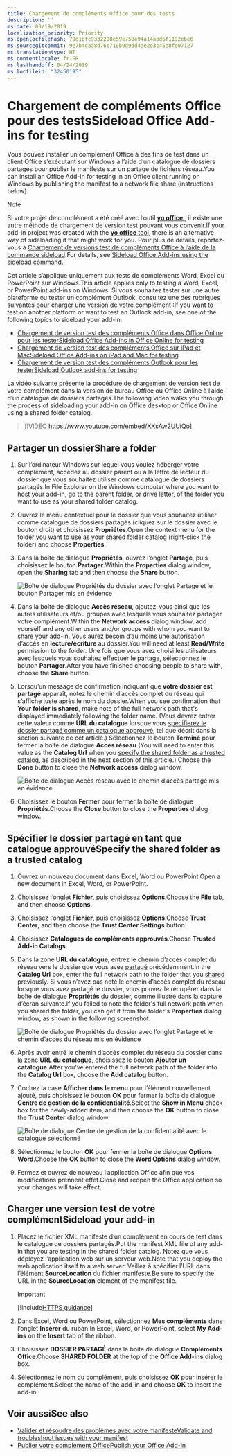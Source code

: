 ```yaml
---
title: Chargement de compléments Office pour des tests
description: ''
ms.date: 03/19/2019
localization_priority: Priority
ms.openlocfilehash: 79d1bfc9332208e59e750e94a14abd6f1192ebe6
ms.sourcegitcommit: 9e7b4daa8d76c710b9d9dd4ae2e3c45e8fe07127
ms.translationtype: HT
ms.contentlocale: fr-FR
ms.lasthandoff: 04/24/2019
ms.locfileid: "32450195"
---
```

# <a name="sideload-office-add-ins-for-testing"></a><span data-ttu-id="a2d60-102">Chargement de compléments Office pour des tests</span><span class="sxs-lookup"><span data-stu-id="a2d60-102">Sideload Office Add-ins for testing</span></span>

<span data-ttu-id="a2d60-103">Vous pouvez installer un complément Office à des fins de test dans un client Office s’exécutant sur Windows à l’aide d’un catalogue de dossiers partagés pour publier le manifeste sur un partage de fichiers réseau.</span><span class="sxs-lookup"><span data-stu-id="a2d60-103">You can install an Office Add-in for testing in an Office client running on Windows by publishing the manifest to a network file share (instructions below).</span></span>

> [!NOTE]
> <span data-ttu-id="a2d60-104">Si votre projet de complément a été créé avec l’outil [**yo office** ](https://github.com/OfficeDev/generator-office), il existe une autre méthode de chargement de version test pouvant vous convenir.</span><span class="sxs-lookup"><span data-stu-id="a2d60-104">If your add-in project was created with the [**yo office** tool](https://github.com/OfficeDev/generator-office), there is an alternative way of sideloading it that might work for you.</span></span> <span data-ttu-id="a2d60-105">Pour plus de détails, reportez-vous à [Chargement de versions test de compléments Office à l’aide de la commande sideload](sideload-office-addin-using-sideload-command.md).</span><span class="sxs-lookup"><span data-stu-id="a2d60-105">For details, see [Sideload Office Add-ins using the sideload command](sideload-office-addin-using-sideload-command.md).</span></span>

<span data-ttu-id="a2d60-106">Cet article s’applique uniquement aux tests de compléments Word, Excel ou PowerPoint sur Windows.</span><span class="sxs-lookup"><span data-stu-id="a2d60-106">This article applies only to testing a Word, Excel, or PowerPoint add-ins on Windows.</span></span> <span data-ttu-id="a2d60-107">Si vous souhaitez tester sur une autre plateforme ou tester un complément Outlook, consultez une des rubriques suivantes pour charger une version de votre complément :</span><span class="sxs-lookup"><span data-stu-id="a2d60-107">If you want to test on another platform or want to test an Outlook add-in, see one of the following topics to sideload your add-in:</span></span>

- [<span data-ttu-id="a2d60-108">Chargement de version test des compléments Office dans Office Online pour les tester</span><span class="sxs-lookup"><span data-stu-id="a2d60-108">Sideload Office Add-ins in Office Online for testing</span></span>](sideload-office-add-ins-for-testing.md)
- [<span data-ttu-id="a2d60-109">Chargement de version test des compléments Office sur iPad et Mac</span><span class="sxs-lookup"><span data-stu-id="a2d60-109">Sideload Office Add-ins on iPad and Mac for testing</span></span>](sideload-an-office-add-in-on-ipad-and-mac.md)
- [<span data-ttu-id="a2d60-110">Chargement de version test des compléments Outlook pour les tester</span><span class="sxs-lookup"><span data-stu-id="a2d60-110">Sideload Outlook add-ins for testing</span></span>](/outlook/add-ins/sideload-outlook-add-ins-for-testing)


<span data-ttu-id="a2d60-111">La vidéo suivante présente la procédure de chargement de version test de votre complément dans la version de bureau Office ou Office Online à l’aide d’un catalogue de dossiers partagés.</span><span class="sxs-lookup"><span data-stu-id="a2d60-111">The following video walks you through the process of sideloading your add-in on Office desktop or Office Online using a shared folder catalog.</span></span>  


> [!VIDEO https://www.youtube.com/embed/XXsAw2UUiQo]


## <a name="share-a-folder"></a><span data-ttu-id="a2d60-112">Partager un dossier</span><span class="sxs-lookup"><span data-stu-id="a2d60-112">Share a folder</span></span>

1. <span data-ttu-id="a2d60-113">Sur l’ordinateur Windows sur lequel vous voulez héberger votre complément, accédez au dossier parent ou à la lettre de lecteur du dossier que vous souhaitez utiliser comme catalogue de dossiers partagés.</span><span class="sxs-lookup"><span data-stu-id="a2d60-113">In File Explorer on the Windows computer where you want to host your add-in, go to the parent folder, or drive letter, of the folder you want to use as your shared folder catalog.</span></span>

2. <span data-ttu-id="a2d60-114">Ouvrez le menu contextuel pour le dossier que vous souhaitez utiliser comme catalogue de dossiers partagés (cliquez sur le dossier avec le bouton droit) et choisissez **Propriétés**.</span><span class="sxs-lookup"><span data-stu-id="a2d60-114">Open the context menu for the folder you want to use as your shared folder catalog (right-click the folder) and choose **Properties**.</span></span>

3. <span data-ttu-id="a2d60-115">Dans la boîte de dialogue **Propriétés**, ouvrez l’onglet **Partage**, puis choisissez le bouton **Partager**.</span><span class="sxs-lookup"><span data-stu-id="a2d60-115">Within the **Properties** dialog window, open the **Sharing** tab and then choose the **Share** button.</span></span>

    ![Boîte de dialogue Propriétés du dossier avec l’onglet Partage et le bouton Partager mis en évidence](../images/sideload-windows-properties-dialog.png)

4. <span data-ttu-id="a2d60-117">Dans la boîte de dialogue **Accès réseau**, ajoutez-vous ainsi que les autres utilisateurs et/ou groupes avec lesquels vous souhaitez partager votre complément.</span><span class="sxs-lookup"><span data-stu-id="a2d60-117">Within the **Network access** dialog window, add yourself and any other users and/or groups with whom you want to share your add-in.</span></span> <span data-ttu-id="a2d60-118">Vous aurez besoin d’au moins une autorisation d’accès en **lecture/écriture** au dossier.</span><span class="sxs-lookup"><span data-stu-id="a2d60-118">You will need at least **Read/Write** permission to the folder.</span></span> <span data-ttu-id="a2d60-119">Une fois que vous avez choisi les utilisateurs avec lesquels vous souhaitez effectuer le partage, sélectionnez le bouton **Partager**.</span><span class="sxs-lookup"><span data-stu-id="a2d60-119">After you have finished choosing people to share with, choose the **Share** button.</span></span>

5. <span data-ttu-id="a2d60-120">Lorsqu’un message de confirmation indiquant que **votre dossier est partagé** apparaît, notez le chemin d’accès complet du réseau qui s’affiche juste après le nom du dossier.</span><span class="sxs-lookup"><span data-stu-id="a2d60-120">When you see confirmation that **Your folder is shared**, make note of the full network path that's displayed immediately following the folder name.</span></span> <span data-ttu-id="a2d60-121">(Vous devrez entrer cette valeur comme **URL du catalogue** lorsque vous [spécifierez le dossier partagé comme un catalogue approuvé](#specify-the-shared-folder-as-a-trusted-catalog), tel que décrit dans la section suivante de cet article.) Sélectionnez le bouton **Terminé** pour fermer la boîte de dialogue **Accès réseau**.</span><span class="sxs-lookup"><span data-stu-id="a2d60-121">(You will need to enter this value as the **Catalog Url** when you [specify the shared folder as a trusted catalog](#specify-the-shared-folder-as-a-trusted-catalog), as described in the next section of this article.) Choose the **Done** button to close the **Network access** dialog window.</span></span>

   ![Boîte de dialogue Accès réseau avec le chemin d’accès partagé mis en évidence](../images/sideload-windows-network-access-dialog.png)

6. <span data-ttu-id="a2d60-123">Choisissez le bouton **Fermer** pour fermer la boîte de dialogue **Propriétés**.</span><span class="sxs-lookup"><span data-stu-id="a2d60-123">Choose the **Close** button to close the **Properties** dialog window.</span></span>

## <a name="specify-the-shared-folder-as-a-trusted-catalog"></a><span data-ttu-id="a2d60-124">Spécifier le dossier partagé en tant que catalogue approuvé</span><span class="sxs-lookup"><span data-stu-id="a2d60-124">Specify the shared folder as a trusted catalog</span></span>
      
1. <span data-ttu-id="a2d60-125">Ouvrez un nouveau document dans Excel, Word ou PowerPoint.</span><span class="sxs-lookup"><span data-stu-id="a2d60-125">Open a new document in Excel, Word, or PowerPoint.</span></span>
    
2. <span data-ttu-id="a2d60-126">Choisissez l’onglet **Fichier**, puis choisissez **Options**.</span><span class="sxs-lookup"><span data-stu-id="a2d60-126">Choose the **File** tab, and then choose **Options**.</span></span>
    
3. <span data-ttu-id="a2d60-127">Choisissez l’onglet **Fichier**, puis choisissez **Options**.</span><span class="sxs-lookup"><span data-stu-id="a2d60-127">Choose **Trust Center**, and then choose the **Trust Center Settings** button.</span></span>
    
4. <span data-ttu-id="a2d60-128">Choisissez **Catalogues de compléments approuvés**.</span><span class="sxs-lookup"><span data-stu-id="a2d60-128">Choose **Trusted Add-in Catalogs**.</span></span>
    
5. <span data-ttu-id="a2d60-129">Dans la zone **URL du catalogue**, entrez le chemin d’accès complet du réseau vers le dossier que vous avez [partagé](#share-a-folder) précédemment.</span><span class="sxs-lookup"><span data-stu-id="a2d60-129">In the **Catalog Url** box, enter the full network path to the folder that you [shared](#share-a-folder) previously.</span></span> <span data-ttu-id="a2d60-130">Si vous n’avez pas noté le chemin d’accès complet du réseau lorsque vous avez partagé le dossier, vous pouvez le récupérer dans la boîte de dialogue **Propriétés** du dossier, comme illustré dans la capture d’écran suivante.</span><span class="sxs-lookup"><span data-stu-id="a2d60-130">If you failed to note the folder's full network path when you shared the folder, you can get it from the folder's **Properties** dialog window, as shown in the following screenshot.</span></span> 

    ![Boîte de dialogue Propriétés du dossier avec l’onglet Partage et le chemin d’accès du réseau mis en évidence](../images/sideload-windows-properties-dialog-2.png)
    
6. <span data-ttu-id="a2d60-132">Après avoir entré le chemin d’accès complet du réseau du dossier dans la zone **URL du catalogue**, choisissez le bouton **Ajouter un catalogue**.</span><span class="sxs-lookup"><span data-stu-id="a2d60-132">After you've entered the full network path of the folder into the **Catalog Url** box, choose the **Add catalog** button.</span></span>

7. <span data-ttu-id="a2d60-133">Cochez la case **Afficher dans le menu** pour l’élément nouvellement ajouté, puis choisissez le bouton **OK** pour fermer la boîte de dialogue **Centre de gestion de la confidentialité**.</span><span class="sxs-lookup"><span data-stu-id="a2d60-133">Select the **Show in Menu** check box for the newly-added item, and then choose the **OK** button to close the **Trust Center** dialog window.</span></span> 

    ![Boîte de dialogue Centre de gestion de la confidentialité avec le catalogue sélectionné](../images/sideload-windows-trust-center-dialog.png)

8. <span data-ttu-id="a2d60-135">Sélectionnez le bouton **OK** pour fermer la boîte de dialogue **Options Word**.</span><span class="sxs-lookup"><span data-stu-id="a2d60-135">Choose the **OK** button to close the **Word Options** dialog window.</span></span>

9. <span data-ttu-id="a2d60-136">Fermez et ouvrez de nouveau l’application Office afin que vos modifications prennent effet.</span><span class="sxs-lookup"><span data-stu-id="a2d60-136">Close and reopen the Office application so your changes will take effect.</span></span>
    

## <a name="sideload-your-add-in"></a><span data-ttu-id="a2d60-137">Charger une version test de votre complément</span><span class="sxs-lookup"><span data-stu-id="a2d60-137">Sideload your add-in</span></span>


1. <span data-ttu-id="a2d60-138">Placez le fichier XML manifeste d’un complément en cours de test dans le catalogue de dossiers partagés.</span><span class="sxs-lookup"><span data-stu-id="a2d60-138">Put the manifest XML file of any add-in that you are testing in the shared folder catalog.</span></span> <span data-ttu-id="a2d60-139">Notez que vous déployez l’application web sur un serveur web.</span><span class="sxs-lookup"><span data-stu-id="a2d60-139">Note that you deploy the web application itself to a web server.</span></span> <span data-ttu-id="a2d60-140">Veillez à spécifier l’URL dans l’élément **SourceLocation** du fichier manifeste.</span><span class="sxs-lookup"><span data-stu-id="a2d60-140">Be sure to specify the URL in the **SourceLocation** element of the manifest file.</span></span>

    > [!IMPORTANT]
    > [!include[HTTPS guidance](../includes/https-guidance.md)]

2. <span data-ttu-id="a2d60-141">Dans Excel, Word ou PowerPoint, sélectionnez **Mes compléments** dans l’onglet **Insérer** du ruban.</span><span class="sxs-lookup"><span data-stu-id="a2d60-141">In Excel, Word, or PowerPoint, select **My Add-ins** on the **Insert** tab of the ribbon.</span></span>

3. <span data-ttu-id="a2d60-142">Choisissez **DOSSIER PARTAGÉ** dans la boîte de dialogue **Compléments Office**.</span><span class="sxs-lookup"><span data-stu-id="a2d60-142">Choose **SHARED FOLDER** at the top of the **Office Add-ins** dialog box.</span></span>

4. <span data-ttu-id="a2d60-143">Sélectionnez le nom du complément, puis choisissez **OK** pour insérer le complément.</span><span class="sxs-lookup"><span data-stu-id="a2d60-143">Select the name of the add-in and choose **OK** to insert the add-in.</span></span>


## <a name="see-also"></a><span data-ttu-id="a2d60-144">Voir aussi</span><span class="sxs-lookup"><span data-stu-id="a2d60-144">See also</span></span>

- [<span data-ttu-id="a2d60-145">Valider et résoudre des problèmes avec votre manifeste</span><span class="sxs-lookup"><span data-stu-id="a2d60-145">Validate and troubleshoot issues with your manifest</span></span>](troubleshoot-manifest.md)
- [<span data-ttu-id="a2d60-146">Publier votre complément Office</span><span class="sxs-lookup"><span data-stu-id="a2d60-146">Publish your Office Add-in</span></span>](../publish/publish.md)
    

